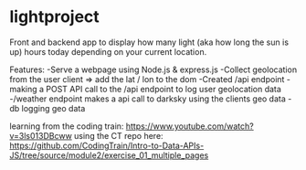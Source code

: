 # lightproject
Front and backend app to display how many light (aka how long the sun is up) hours today depending on your current location. 

Features:
-Serve a webpage using Node.js & express.js
-Collect geolocation from the user client => add the lat / lon to the dom
-Created /api endpoint
-making a POST API call to the /api endpoint to log user geolocation data
-/weather endpoint makes a api call to darksky using the clients geo data
-db logging geo data



learning from the coding train: https://www.youtube.com/watch?v=3ls013DBcww
using the CT repo here: https://github.com/CodingTrain/Intro-to-Data-APIs-JS/tree/source/module2/exercise_01_multiple_pages
